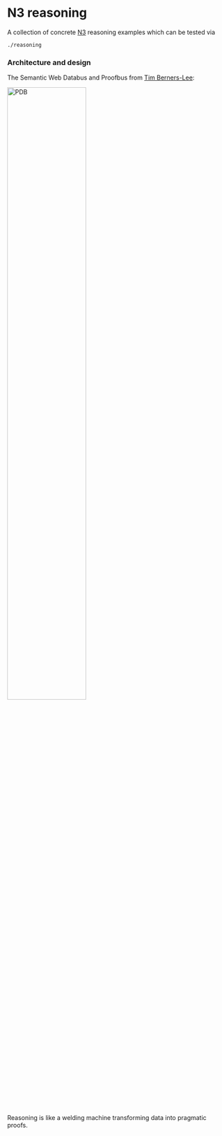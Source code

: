 # N3 reasoning

A collection of concrete [N3](http://www.w3.org/TeamSubmission/n3/) reasoning examples which can be tested via
```
./reasoning
```

### Architecture and design

The Semantic Web Databus and Proofbus from [Tim Berners-Lee](http://www.w3.org/People/Berners-Lee/):  
  
<img src="https://www.w3.org/DesignIssues/diagrams/sweb-bus.png" width="60%" height="60%" alt="PDB"/>  

Reasoning is like a welding machine transforming data into pragmatic proofs.  

